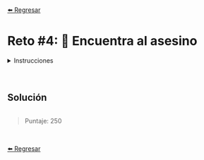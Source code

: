 [⬅️ Regresar](https://github.com/cosmoart/HalloweenDev)

# Reto #4: 🔪 Encuentra al asesino

<details>
  <summary>Instrucciones</summary>

</br>

Están encendiendo las luces de Navidad 🎄 en la ciudad y, como cada año, ¡hay que arreglarlas!

Las luces son de dos colores: 🔴 y 🟢 . Para que el efecto sea el adecuado, siempre deben estar alternadas. Es decir, si la primera luz es roja, la segunda debe ser verde, la tercera roja, la cuarta verde, etc.

Nos han pedido que escribamos una función adjustLights que, dado un array de strings con el color de cada luz (representados con los emojis 🔴 para el rojo y 🟢 para el verde), devuelva el número mínimo de luces que hay que cambiar para que estén los colores alternos.

```js
adjustLights(['🟢', '🔴', '🟢', '🟢', '🟢'])
// -> 1 (cambias la cuarta luz a 🔴)

adjustLights(['🔴', '🔴', '🟢', '🔴', '🟢'])
// -> 1 (cambia la primera luz a verde)

adjustLights(['🔴', '🔴', '🟢', '🟢', '🔴'])
// -> 2 (cambias la segunda luz a 🟢 y la tercera a 🔴)

adjustLights(['🟢', '🔴', '🟢', '🔴', '🟢'])
// -> 0 (ya están alternadas)

adjustLights(['🔴', '🔴', '🔴'])
// -> 1 (cambias la segunda luz a 🟢)
```

</details>

<br/>
<br/>

## Solución

```js

```

> Puntaje: 250

<br/>

[⬅️ Regresar](https://github.com/cosmoart/HalloweenDev)